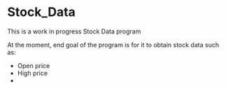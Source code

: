 # Stock_Data

This is a work in progress Stock Data program

At the moment, end goal of the program is for it to obtain stock data such as:
 * Open price
 * High price
 * 